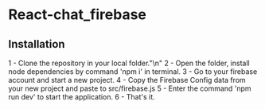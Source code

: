 # React-chat_firebase
## Installation
1 - Clone the repository in your local folder."\n"
2 - Open the folder, install node dependencies by command 'npm i' in terminal.
3 - Go to your firebase account and start a new project.
4 - Copy the Firebase Config data from your new project and paste to src/firebase.js
5 - Enter the command 'npm run dev' to start the application.
6 - That's it.
